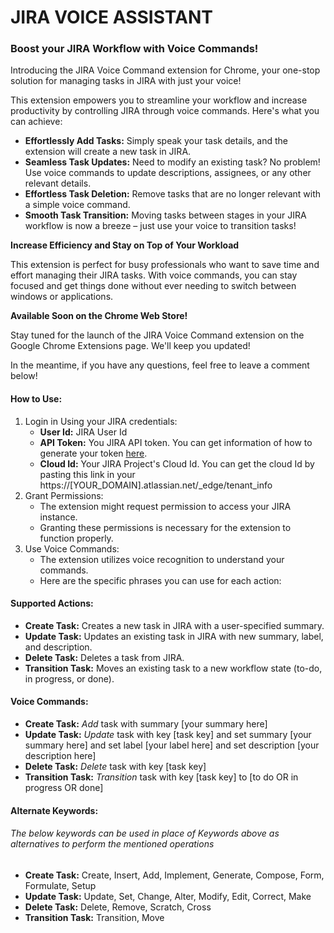 <h1>JIRA VOICE ASSISTANT</h1>

<h3>Boost your JIRA Workflow with Voice Commands!</h3>
<p>Introducing the JIRA Voice Command extension for Chrome, your one-stop solution for managing tasks in JIRA with just your voice!</p>

<p>This extension empowers you to streamline your workflow and increase productivity by controlling JIRA through voice commands. Here's what you can achieve:</p>

<ul>
<li><b>Effortlessly Add Tasks:</b>  Simply speak your task details, and the extension will create a new task in JIRA.</li>
<li><b>Seamless Task Updates:</b> Need to modify an existing task? No problem! Use voice commands to update descriptions, assignees, or any other relevant details.</li>
<li><b>Effortless Task Deletion:</b>  Remove tasks that are no longer relevant with a simple voice command.</li>
<li><b>Smooth Task Transition:</b>  Moving tasks between stages in your JIRA workflow is now a breeze – just use your voice to transition tasks!</li>
</ul>

<b>Increase Efficiency and Stay on Top of Your Workload</b>

<p>This extension is perfect for busy professionals who want to save time and effort managing their JIRA tasks. With voice commands, you can stay focused and get things done without ever needing to switch between windows or applications.</p>

<b>Available Soon on the Chrome Web Store!</b>

<p>Stay tuned for the launch of the JIRA Voice Command extension on the Google Chrome Extensions page. We'll keep you updated!</p>

<p>In the meantime, if you have any questions, feel free to leave a comment below!</p>


<section class="how-to-use">
                <h4>How to Use:</h4>
                <ol>
                    <li>
                        Login in Using your JIRA credentials:
                        <ul>
                            <li><b>User Id:</b> JIRA User Id</li>
                            <li><b>API Token:</b> You JIRA API token. You can get information of how to generate your token <a href="https://support.atlassian.com/atlassian-account/docs/manage-api-tokens-for-your-atlassian-account/" target="_blank">here</a>.</li>
                            <li><b>Cloud Id:</b> Your JIRA Project's Cloud Id. You can get the cloud Id by pasting this link in your https://[YOUR_DOMAIN].atlassian.net/_edge/tenant_info</li>
                        </ul>
                    </li>
                    <li>
                        Grant Permissions:
                        <ul>
                            <li>The extension might request permission to access your JIRA instance.</li>
                            <li>Granting these permissions is necessary for the extension to function properly.</li>
                        </ul>
                    </li>
                    <li>
                        Use Voice Commands:
                        <ul>
                            <li>The extension utilizes voice recognition to understand your commands.</li>
                            <li>Here are the specific phrases you can use for each action:</li>
                        </ul>
                    </li>
                </ol>
            </section>

<section class="how-to-use">
                <h4>Supported Actions:</h4>
                <ul class="supported-actions">
                    <li><b>Create Task:</b> Creates a new task in JIRA with a user-specified summary.</li>
                    <li><b>Update Task:</b> Updates an existing task in JIRA with new summary, label, and description.</li>
                    <li><b>Delete Task:</b> Deletes a task from JIRA.</li>
                    <li><b>Transition Task:</b> Moves an existing task to a new workflow state (to-do, in progress, or done).</li>
                </ul>
            </section>

<section class="how-to-use">
                <h4>Voice Commands:</h4>
                <ul>
                    <li><b>Create Task:</b> <i>Add</i> task with summary [your summary here]</li>
                    <li><b>Update Task:</b> <i>Update</i> task with key [task key] and set summary [your summary here] and set label [your label here] and set description [your description here]</li>
                    <li><b>Delete Task:</b> <i>Delete</i> task with key [task key]</li>
                    <li><b>Transition Task:</b> <i>Transition</i> task with key [task key] to [to do OR in progress OR done]</li>
                </ul>
                <h4>Alternate Keywords:</h4>
                <h6>The below keywords can be used in place of <i>Keywords</i> above as alternatives to perform the mentioned operations</h6>
                <ul>
                    <li><b>Create Task:</b> Create, Insert, Add, Implement, Generate, Compose, Form, Formulate, Setup</li>
                    <li><b>Update Task:</b> Update, Set, Change, Alter, Modify, Edit, Correct, Make</li>
                    <li><b>Delete Task:</b>  Delete, Remove, Scratch, Cross</li>
                    <li><b>Transition Task:</b> Transition, Move</li>
                </ul>
            </section>
